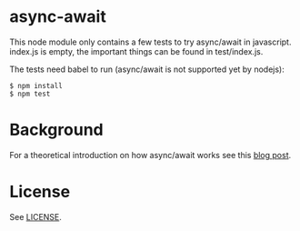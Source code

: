 async-await
===========

This node module only contains a few tests to try async/await in javascript. index.js is empty,
the important things can be found in test/index.js.

The tests need babel to run (async/await is not supported yet by nodejs):

    $ npm install
    $ npm test


Background
==========

For a theoretical introduction on how async/await works see this
[blog post](https://zeit.co/blog/async-and-await).



License
=======

See [LICENSE](LICENSE).
